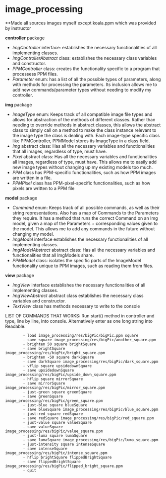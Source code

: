 # image_processing

**Made all sources images myself except koala.ppm which was provided by instructor

 **controller** package
- *ImgController* interface: establishes the necessary functionalities of all implementing classes.
- *ImgControllerAbstract* class: establishes the necessary class variables and constructor.
- *PPMController* class: creates the functionality specific to a program that processess PPM files.
- *Parameter* enum: has a list of all the possible types of parameters, along with methods for processing the parameters. Its inclusion allows me to add new commands/parameter types without needing to modify my controller.


 **img** package
- *ImageType* enum: Keeps track of all compatible image file types and allows for abstraction of the methods of different classes. Rather than needing to override methods in abstract classes, this allows the abstract class to simply call on a method to make the class instance relevant to the image type the class is dealing with. Each image-type specific class like PPMController, PPMModel stores its ImageType in a class field.
- *Img* abstract class: Has all the necessary variables and functionalities that all images, regardless of type, must have.
- *Pixel* abstract class: Has all the necessary variables and functionalities all images, regardless of type, must have. This allows me to easily add new image types without changing up my existing models too much.
- *PPM* class has PPM-specific functionalities, such as how PPM images are written in a file.
- *PPMPixel* class has PPM-pixel-specific functionalities, such as how pixels are written to a PPM file

**model** package
- *Command* enum: Keeps track of all possible commands, as well as their string representations. Also has a map of Commands to the Parameters they require. It has a method that runs the correct Command on an Img model, given a map of the Parameters + corresponding values given to the model. This allows me to add any commands in the future without changing my model.
- *ImgModel* interface establishes the necessary functionalities of all implementing classes.
- *ImgModelAbstract* abstract class: Has all the necessary variables and functionalities that all ImgModels share. 
- *PPMModel* class: isolates the specific parts of the ImageModel functionality unique to PPM images, such as reading them from files.

 **view** package
- *ImgView* interface establishes the necessary functionalities of all implementing classes.
- *ImgViewAbstract* abstract class establishes the necessary class variables and constructor.
- *TextView* class has methods necessary to write to the console

LIST OF COMMANDS THAT WORKS:
Run start() method in controller and type, line by line, into console. Alternatively enter as one long string into Readable.

            - load image_processing/res/bigPic/bigPic.ppm square 
            - save square image_processing/res/bigPic/another_square.ppm
            - brighten 50 square brightSquare
            - save brightSquare image_processing/res/bigPic/bright_square.ppm
            - brighten -50 square darkSquare 
            - save darkSquare image_processing/res/bigPic/dark_square.ppm
            - vflip square upsidedownSquare 
            - save upsidedownSquare  image_processing/res/bigPic/upside_down_square.ppm
            - hflip square mirrorSquare 
            - save mirrorSquare image_processing/res/bigPic/mirror_square.ppm
            - just-green square greenSquare 
            - save greenSquare  image_processing/res/bigPic/green_square.ppm
            - just-blue square blueSquare 
            - save blueSquare image_processing/res/bigPic/blue_square.ppm
            - just-red square redSquare 
            - save redSquare image_processing/res/bigPic/red_square.ppm
            - just-value square valueSquare 
            - save valueSquare image_processing/res/bigPic/value_square.ppm
            - just-luma square lumaSquare 
            - save lumaSquare image_processing/res/bigPic/luma_square.ppm
            - just-intensity square intenseSquare 
            - save intenseSquare image_processing/res/bigPic/intense_square.ppm
            - hflip brightSquare flippedBrightSquare 
            - save flippedBrightSquare image_processing/res/bigPic/flipped_bright_square.ppm
            - quit



